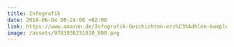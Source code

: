 ```yaml
---
title: Infografik
date: 2018-06-04 00:24:00 +02:00
link: https://www.amazon.de/Infografik-Geschichten-erz%C3%A4hlen-komplexen-pr%C3%A4sentieren/dp/383623193X/
image: /assets/9783836231930_800.png
---
```


